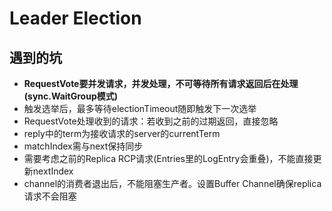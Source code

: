 # Leader Election
## 遇到的坑
- **RequestVote要并发请求，并发处理，不可等待所有请求返回后在处理(sync.WaitGroup模式)**
- 触发选举后，最多等待electionTimeout随即触发下一次选举
- RequestVote处理收到的请求：若收到之前的过期返回，直接忽略
- reply中的term为接收请求的server的currentTerm 
- matchIndex需与next保持同步
- 需要考虑之前的Replica RCP请求(Entries里的LogEntry会重叠)，不能直接更新nextIndex
- channel的消费者退出后，不能阻塞生产者。设置Buffer Channel确保replica请求不会阻塞
